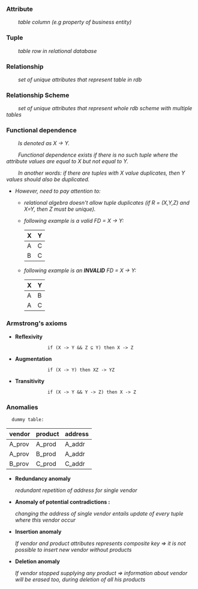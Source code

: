 ### Attribute 
&nbsp;&nbsp;&nbsp;&nbsp;&nbsp;&nbsp;&nbsp;
_table column (e.g property of business entity)_

### Tuple 
&nbsp;&nbsp;&nbsp;&nbsp;&nbsp;&nbsp;&nbsp;
_table row in relational database_

### Relationship
&nbsp;&nbsp;&nbsp;&nbsp;&nbsp;&nbsp;&nbsp;
_set of unique attributes that represent table in rdb_

### Relationship Scheme
&nbsp;&nbsp;&nbsp;&nbsp;&nbsp;&nbsp;&nbsp;
_set of unique attributes that represent whole rdb scheme with multiple tables_

### Functional dependence
&nbsp;&nbsp;&nbsp;&nbsp;&nbsp;&nbsp;&nbsp;
_Is denoted as X -> Y._

&nbsp;&nbsp;&nbsp;&nbsp;&nbsp;&nbsp;&nbsp;
_Functional dependence exists if there is no such tuple where the attribute values are equal to X but not equal to Y._

&nbsp;&nbsp;&nbsp;&nbsp;&nbsp;&nbsp;&nbsp;
_In another words: if there are tuples with X value duplicates, then Y values should also be duplicated._

- _However, need to pay attention to:_ 
    - _relational algebra doesn't allow tuple duplicates (if R = (X,Y,Z) and X=Y, then Z must be unique)._
    - _following example is a valid FD = X -> Y:_
    
      |X|Y|
      |-|-|
      |A|C|
      |B|C|

    - _following example is an **INVALID** FD = X -> Y:_
    
      |X|Y|
      |-|-|
      |A|B|
      |A|C|
      
### Armstrong's axioms
- **Reflexivity**
                  
                  if (X -> Y && Z ⊆ Y) then X -> Z
- **Augmentation**

                  if (X -> Y) then XZ -> YZ
- **Transitivity**

                  if (X -> Y && Y -> Z) then X -> Z

### Anomalies
      dummy table:
|vendor|product|address|
|------|-------|--------|
|A_prov|A_prod|A_addr|
|A_prov|B_prod|A_addr|
|B_prov|C_prod|C_addr|

- **Redundancy anomaly**

    _redundant repetition of address for single vendor_
- **Anomaly of potential contradictions :**

     _changing the address of single vendor entails update of every tuple where this vendor occur_
- **Insertion anomaly**

     _If vendor and product attributes represents composite key  =>  it is not possible to insert new vendor without products_
- **Deletion anomaly**

     _If vendor stopped supplying any product  =>  information about vendor will be erased too, during deletion of all his products_
